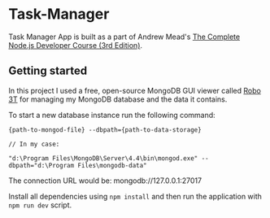 # Task-Manager

Task Manager App is built as a part of Andrew Mead's [The Complete Node.js Developer Course (3rd Edition)](https://www.udemy.com/course/the-complete-nodejs-developer-course-2/?utm_source=adwords&utm_medium=udemyads&utm_campaign=LongTail-New_la.EN_cc.ROWMTA-B&utm_content=deal4584&utm_term=_._ag_98771201205_._ad_533999956744_._kw__._de_c_._dm__._pl__._ti_aud-396940771613%3Adsa-1007766171312_._li_20412_._pd__._&matchtype=b&gclid=CjwKCAjwyIKJBhBPEiwAu7zllwGXWgh7Za9XqVhdYKW9ez2KATNmgIuoYiswu2JWyZujVY6CsWfZRBoC3_wQAvD_BwE).

## Getting started

In this project I used a free, open-source MongoDB GUI viewer called [Robo 3T](https://robomongo.org/download) for managing my MongoDB database and the data it contains.

To start a new database instance run the following command:

```
{path-to-mongod-file} --dbpath={path-to-data-storage}

// In my case:

"d:\Program Files\MongoDB\Server\4.4\bin\mongod.exe" --dbpath="d:\Program Files\mongodb-data"
```

The connection URL would be: mongodb://127.0.0.1:27017

Install all dependencies using ```npm install``` and then run the application with ```npm run dev``` script.

